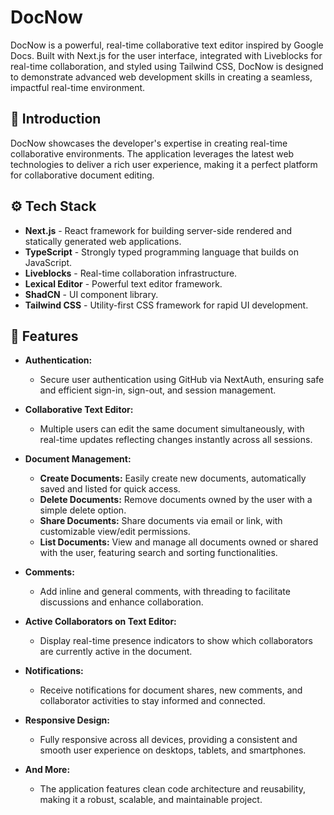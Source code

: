 # DocNow

DocNow is a powerful, real-time collaborative text editor inspired by Google Docs. Built with Next.js for the user interface, integrated with Liveblocks for real-time collaboration, and styled using Tailwind CSS, DocNow is designed to demonstrate advanced web development skills in creating a seamless, impactful real-time environment.

## 🤖 Introduction

DocNow showcases the developer's expertise in creating real-time collaborative environments. The application leverages the latest web technologies to deliver a rich user experience, making it a perfect platform for collaborative document editing.

## ⚙️ Tech Stack

- **Next.js** - React framework for building server-side rendered and statically generated web applications.
- **TypeScript** - Strongly typed programming language that builds on JavaScript.
- **Liveblocks** - Real-time collaboration infrastructure.
- **Lexical Editor** - Powerful text editor framework.
- **ShadCN** - UI component library.
- **Tailwind CSS** - Utility-first CSS framework for rapid UI development.

## 🔋 Features

- **Authentication:**

  - Secure user authentication using GitHub via NextAuth, ensuring safe and efficient sign-in, sign-out, and session management.

- **Collaborative Text Editor:**

  - Multiple users can edit the same document simultaneously, with real-time updates reflecting changes instantly across all sessions.

- **Document Management:**

  - **Create Documents:** Easily create new documents, automatically saved and listed for quick access.
  - **Delete Documents:** Remove documents owned by the user with a simple delete option.
  - **Share Documents:** Share documents via email or link, with customizable view/edit permissions.
  - **List Documents:** View and manage all documents owned or shared with the user, featuring search and sorting functionalities.

- **Comments:**

  - Add inline and general comments, with threading to facilitate discussions and enhance collaboration.

- **Active Collaborators on Text Editor:**

  - Display real-time presence indicators to show which collaborators are currently active in the document.

- **Notifications:**

  - Receive notifications for document shares, new comments, and collaborator activities to stay informed and connected.

- **Responsive Design:**

  - Fully responsive across all devices, providing a consistent and smooth user experience on desktops, tablets, and smartphones.

- **And More:**
  - The application features clean code architecture and reusability, making it a robust, scalable, and maintainable project.
